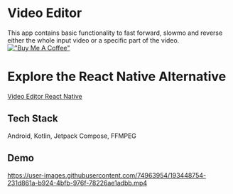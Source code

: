 
# Video Editor

This app contains basic functionality to fast forward, slowmo and reverse either the whole input video or a specific part of the video.
<br>
[!["Buy Me A Coffee"](https://www.buymeacoffee.com/assets/img/custom_images/orange_img.png)](https://www.buymeacoffee.com/raghavtilak)

# Explore the React Native Alternative
[Video Editor React Native](https://github.com/raghavtilak/VideoEditor-react-native)

## Tech Stack

Android, Kotlin, Jetpack Compose, FFMPEG


## Demo

https://user-images.githubusercontent.com/74963954/193448754-231d861a-b924-4bfb-976f-78226ae1adbb.mp4

